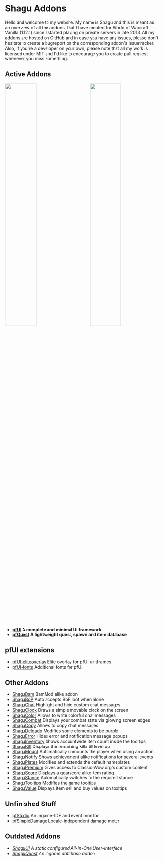 # Shagu Addons

Hello and welcome to my website. My name is Shagu and this is meant as an overview of all the addons, that I have created for World of Warcraft Vanilla (1.12.1) since I started playing on private servers in late 2013. All my addons are hosted on GitHub and in case you have any issues, please don't hesitate to create a bugreport on the corresponding addon's issuetracker. Also, if you're a developer on your own, please note that all my work is licensed under MIT and I'd like to encourage you to create pull request whenever you miss something.

## Active Addons

<a href="pfQuest"><img src="https://raw.githubusercontent.com/shagu/ShaguAddons/master/_layouts/pfQuest_banner.png" align="right" width="45%"></a>
<a href="pfUI"><img src="https://raw.githubusercontent.com/shagu/ShaguAddons/master/_layouts/pfUI_banner.png" width="45%"></a>

* **[pfUI](pfUI) A complete and minimal UI framework**
* **[pfQuest](pfQuest) A lightweight quest, spawn and item database**

## pfUI extensions

* [pfUI-eliteoverlay](pfUI-eliteoverlay) Elite overlay for pfUI unitframes
* [pfUI-fonts](pfUI-fonts) Additional fonts for pfUI

## Other Addons

* [ShaguBam](ShaguBam) BamMod alike addon
* [ShaguBoP](ShaguBoP) Auto accepts BoP loot when alone
* [ShaguChat](ShaguChat) Highlight and hide custom chat messages
* [ShaguClock](ShaguClock) Draws a simple movable clock on the screen
* [ShaguColor](ShaguColor) Allows to write colorful chat messages
* [ShaguCombat](ShaguCombat) Displays your combat state via glowing screen edges
* [ShaguCopy](ShaguCopy) Allows to copy chat messages
* [ShaguDelgado](ShaguDelgado) Modifies some elements to be purple
* [ShaguError](ShaguError) Hides error and notification message popups
* [ShaguInventory](ShaguInventory) Shows accountwide item count inside the tooltips
* [ShaguKill](ShaguKill) Displays the remaining kills till level up
* [ShaguMount](ShaguMount) Automatically unmounts the player when using an action
* [ShaguNotify](ShaguNotify) Shows achievement alike notifications for several events
* [ShaguPlates](ShaguPlates) Modifies and extends the default nameplates
* [ShaguPremium](ShaguPremium) Gives access to Classic-Wow.org's custom content
* [ShaguScore](ShaguScore) Displays a gearscore alike item rating
* [ShaguStance](ShaguStance) Automatically switches to the required stance
* [ShaguTooltips](ShaguTooltips) Modifies the game tooltips
* [ShaguValue](ShaguValue) Displays item sell and buy values on tooltips

## Unfinished Stuff

* [pfStudio](pfStudio) An ingame-IDE and event monitor
* [pfSimpleDamage](pfSimpleDamage) Locale-independent damage meter

## Outdated Addons

* *[ShaguUI](ShaguUI) A static configured All-in-One User-Interface*
* *[ShaguQuest](ShaguQuest) An ingame database addon*
